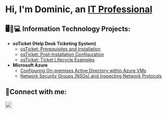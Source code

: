 <h1>Hi, I'm Dominic, an <a href="https://linkedin.com/in/Josh">IT Professional</a>

<h2>🖥️📱💻 Information Technology Projects:</h2>

- <b>osTicket (Help Desk Ticketing System)</b>
  - [osTicket: Prerequisites and Installation](https://github.com/NicYoung01/osticket-prereqs)
  - [osTicket: Post-Installation Configuration](https://github.com/NicYoung01/post-install-config)
  - [osTicket: Ticket Lifecycle Examples](https://github.com/NicYoung01/ticket-lifecycle)
- <b>Microsoft Azure</b>
  - [Configuring On-premises Active Directory within Azure VMs](https://github.com/NicYoung01/configure-ad)
  - [Network Security Groups (NSGs) and Inspecting Network Protocols](https://github.com/NicYoung01/azure-network-protocols)

<h2>📇Connect with me:</h2>

[<img align="left" alt="Josh | LinkedIn" width="22px" src="https://cdn.jsdelivr.net/npm/simple-icons@v3/icons/linkedin.svg" />][linkedin]


[linkedin]: https://linkedin.com/in/Josh

